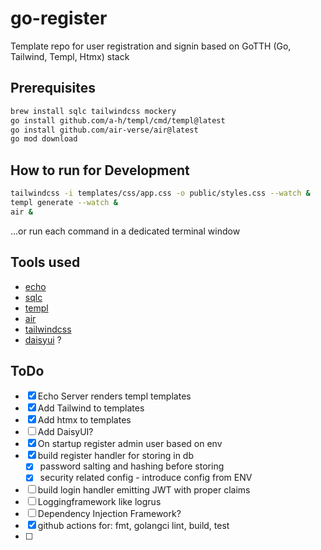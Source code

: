# go-register

Template repo for user registration and signin based on GoTTH (Go, Tailwind, Templ, Htmx) stack

## Prerequisites

```bash
brew install sqlc tailwindcss mockery
go install github.com/a-h/templ/cmd/templ@latest
go install github.com/air-verse/air@latest
go mod download
```

## How to run for Development

```bash
tailwindcss -i templates/css/app.css -o public/styles.css --watch &
templ generate --watch &
air &
```

...or run each command in a dedicated terminal window

## Tools used

* [echo](https://echo.labstack.com/)
* [sqlc](https://sqlc.dev/)
* [templ](https://github.com/a-h/templ)
* [air](https://github.com/air-verse/air)
* [tailwindcss](https://tailwindcss.com/)
* [daisyui](https://daisyui.com/) ?

## ToDo

* [x] Echo Server renders templ templates
* [x] Add Tailwind to templates
* [x] Add htmx to templates
* [ ] Add DaisyUI?
* [x] On startup register admin user based on env
* [x] build register handler for storing in db
    * [x] password salting and hashing before storing
    * [x] security related config - introduce config from ENV
* [ ] build login handler emitting JWT with proper claims
* [ ] Loggingframework like logrus
* [ ] Dependency Injection Framework?
* [x] github actions for: fmt, golangci lint, build, test
* [ ] 
